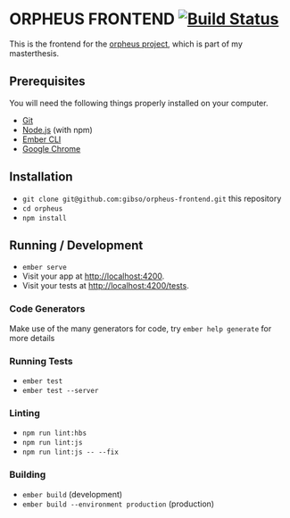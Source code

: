 # ORPHEUS FRONTEND [![Build Status](https://travis-ci.com/gibso/orpheus-frontend.svg?branch=master)](https://travis-ci.com/gibso/orpheus-frontend)

This is the frontend for the [orpheus project](https://github.com/gibso/orpheus-dev), which is part of my masterthesis.

## Prerequisites

You will need the following things properly installed on your computer.

* [Git](https://git-scm.com/)
* [Node.js](https://nodejs.org/) (with npm)
* [Ember CLI](https://ember-cli.com/)
* [Google Chrome](https://google.com/chrome/)

## Installation

* `git clone git@github.com:gibso/orpheus-frontend.git` this repository
* `cd orpheus`
* `npm install`

## Running / Development

* `ember serve`
* Visit your app at [http://localhost:4200](http://localhost:4200).
* Visit your tests at [http://localhost:4200/tests](http://localhost:4200/tests).

### Code Generators

Make use of the many generators for code, try `ember help generate` for more details

### Running Tests

* `ember test`
* `ember test --server`

### Linting

* `npm run lint:hbs`
* `npm run lint:js`
* `npm run lint:js -- --fix`

### Building

* `ember build` (development)
* `ember build --environment production` (production)

